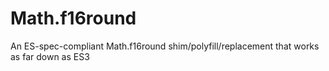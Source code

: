 # Math.f16round
An ES-spec-compliant Math.f16round shim/polyfill/replacement that works as far down as ES3

